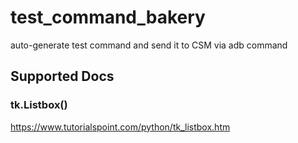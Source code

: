 # test_command_bakery
auto-generate test command and send it to CSM via adb command 

## Supported Docs
### tk.Listbox()
https://www.tutorialspoint.com/python/tk_listbox.htm
